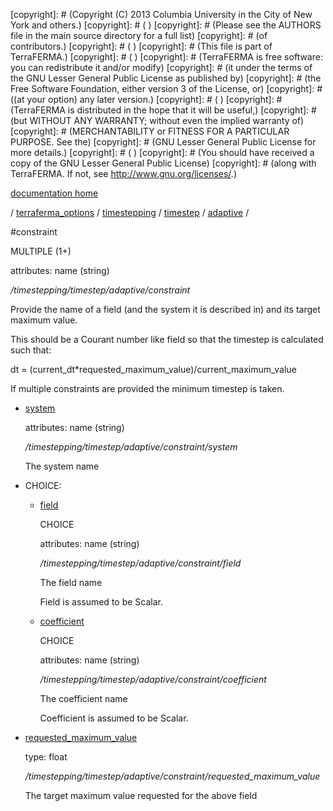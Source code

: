 [copyright]: # (Copyright (C) 2013 Columbia University in the City of New York and others.)
[copyright]: # ( )
[copyright]: # (Please see the AUTHORS file in the main source directory for a full list)
[copyright]: # (of contributors.)
[copyright]: # ( )
[copyright]: # (This file is part of TerraFERMA.)
[copyright]: # ( )
[copyright]: # (TerraFERMA is free software: you can redistribute it and/or modify)
[copyright]: # (it under the terms of the GNU Lesser General Public License as published by)
[copyright]: # (the Free Software Foundation, either version 3 of the License, or)
[copyright]: # ((at your option) any later version.)
[copyright]: # ( )
[copyright]: # (TerraFERMA is distributed in the hope that it will be useful,)
[copyright]: # (but WITHOUT ANY WARRANTY; without even the implied warranty of)
[copyright]: # (MERCHANTABILITY or FITNESS FOR A PARTICULAR PURPOSE. See the)
[copyright]: # (GNU Lesser General Public License for more details.)
[copyright]: # ( )
[copyright]: # (You should have received a copy of the GNU Lesser General Public License)
[copyright]: # (along with TerraFERMA. If not, see <http://www.gnu.org/licenses/>.)

[documentation home](Documentation)

/ [terraferma_options](../../../../terraferma_options) / [timestepping](../../../timestepping) / [timestep](../../timestep) / [adaptive](../adaptive) /

#constraint

MULTIPLE (1+) 

attributes: name (string) 

*/timestepping/timestep/adaptive/constraint*

Provide the name of a field (and the system it is described in) and its target maximum value.

This should be a Courant number like field so that the timestep is calculated such that:

dt = (current_dt*requested_maximum_value)/current_maximum_value

If multiple constraints are provided the minimum timestep is taken.

* [system](constraint/system "child")

    attributes: name (string) 

    */timestepping/timestep/adaptive/constraint/system*

    The system name

* CHOICE:
    * [field](constraint/field "child")

        CHOICE 

        attributes: name (string) 

        */timestepping/timestep/adaptive/constraint/field*

        The field name
        
        Field is assumed to be Scalar.

    * [coefficient](constraint/coefficient "child")

        CHOICE 

        attributes: name (string) 

        */timestepping/timestep/adaptive/constraint/coefficient*

        The coefficient name
        
        Coefficient is assumed to be Scalar.

* [requested_maximum_value](constraint/requested_maximum_value "child")

    type: float

    */timestepping/timestep/adaptive/constraint/requested_maximum_value*

    The target maximum value requested for the above field

[autogenerated]: # (This file was automatically generated from the schema file:/home/cwilson/repos/github/TerraFERMA/TerraFERMA/buckettools/schemas/timestepping.rng.)

